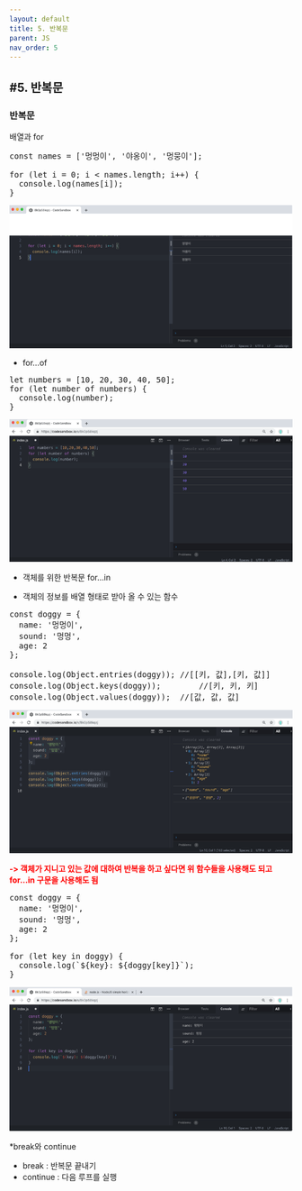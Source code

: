 ```yaml
---
layout: default
title: 5. 반복문
parent: JS
nav_order: 5
---
```


## #5. 반복문
###	반복문
배열과 for
<pre>
const names = ['멍멍이', '야옹이', '멍뭉이'];

for (let i = 0; i < names.length; i++) {
  console.log(names[i]);
}
</pre>

<img src="/assets/images/css/반복문1.png" >  

*  for…of
<pre>
let numbers = [10, 20, 30, 40, 50];
for (let number of numbers) {
  console.log(number);
}
</pre>

<img src="/assets/images/css/반복문2.png" >  

* 객체를 위한 반복문 for…in
- 객체의 정보를 배열 형태로 받아 올 수 있는 함수
<pre>
const doggy = {
  name: '멍멍이',
  sound: '멍멍',
  age: 2
};

console.log(Object.entries(doggy));	//[[키, 값],[키, 값]]
console.log(Object.keys(doggy));		//[키, 키, 키]
console.log(Object.values(doggy));	//[값, 값, 값]
</pre>

<img src="/assets/images/css/반복문3.png" > 

 
<b style="color:red;">-> 객체가 지니고 있는 값에 대하여 반복을 하고 싶다면 위 함수들을 사용해도 되고 for…in 구문을 사용해도 됨</b>
<pre>
const doggy = {
  name: '멍멍이',
  sound: '멍멍',
  age: 2
};

for (let key in doggy) {
  console.log(`${key}: ${doggy[key]}`);
}
</pre>

<img src="/assets/images/css/반복문4.png" >  

*break와 continue
- break : 반복문 끝내기
- continue : 다음 루프를 실행
